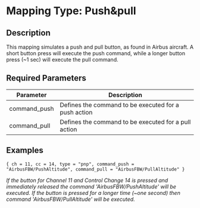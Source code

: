 # Mapping Type: Push&pull

## Description

This mapping simulates a push and pull button, as found in Airbus aircraft. A short button press will execute the push
command, while a longer button press (~1 sec) will execute the pull command.

## Required Parameters

| Parameter    | Description                                          |
|--------------|------------------------------------------------------|
| command_push | Defines the command to be executed for a push action |
| command_pull | Defines the command to be executed for a pull action |

## Examples

```
{ ch = 11, cc = 14, type = "pnp", command_push = "AirbusFBW/PushAltitude", command_pull = "AirbusFBW/PullAltitude" }
```
*If the button for Channel 11 and Control Change 14 is pressed and immediately released the command
'AirbusFBW/PushAltitude' will be executed. If the button is pressed for a longer time (~one second) then command
'AirbusFBW/PullAltitude' will be executed.*